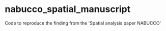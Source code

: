 # nabucco_spatial_manuscript
Code to reproduce the finding from the 'Spatial analysis paper NABUCCO'

